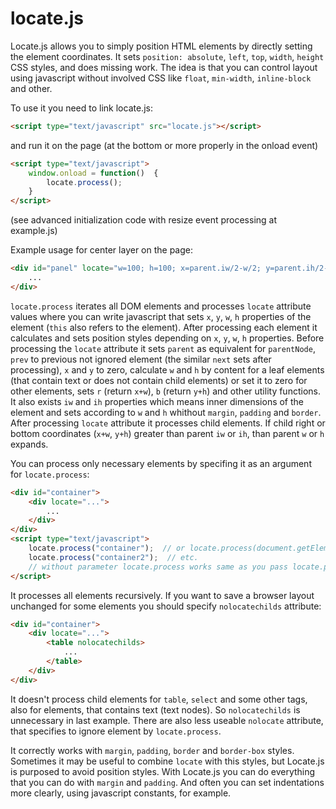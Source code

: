 locate.js
=========

Locate.js allows you to simply position HTML elements by directly setting the element coordinates.
It sets `position: absolute`, `left`, `top`, `width`, `height` CSS styles, and does missing work.
The idea is that you can control layout using javascript
without involved CSS like `float`, `min-width`, `inline-block` and other.

To use it you need to link locate.js:
```html
<script type="text/javascript" src="locate.js"></script>
```
and run it on the page (at the bottom or more properly in the onload event)
```html
<script type="text/javascript">
    window.onload = function()  {
        locate.process();
    }
</script>
```
(see advanced initialization code with resize event processing at example.js)

Example usage for center layer on the page:
```html
<div id="panel" locate="w=100; h=100; x=parent.iw/2-w/2; y=parent.ih/2-h/2;">
    ...
</div>
```
`locate.process` iterates all DOM elements and processes `locate` attribute values where you can write javascript
that sets `x`, `y`, `w`, `h` properties of the element (`this` also refers to the element).
After processing each element it calculates and sets position styles depending on `x`, `y`, `w`, `h` properties.
Before processing the `locate` attribute it sets `parent` as equivalent for `parentNode`,
`prev` to previous not ignored element (the similar `next` sets after processing),
`x` and `y` to zero, calculate `w` and `h` by content for a leaf elements
(that contain text or does not contain child elements) or set it to zero for other elements,
sets `r` (return `x+w`), `b` (return `y+h`) and other utility functions.
It also exists `iw` and `ih` properties which means inner dimensions of the element
and sets according to `w` and `h` whithout `margin`, `padding` and `border`.
After processing `locate` attribute it processes child elements.
If child right or bottom coordinates (`x+w`, `y+h`) greater than parent `iw` or `ih`,
than parent `w` or `h` expands.

You can process only necessary elements by specifing it as an argument for `locate.process`:
```html
<div id="container">
    <div locate="...">
        ...
    </div>
</div>
<script type="text/javascript">
    locate.process("container");  // or locate.process(document.getElementById("container"));
    locate.process("container2");  // etc.
    // without parameter locate.process works same as you pass locate.process(document.body);
</script>
```

It processes all elements recursively. If you want to save a browser layout unchanged for some elements
you should specify `nolocatechilds` attribute:
```html
<div id="container">
    <div locate="...">
        <table nolocatechilds>
            ...
        </table>
    </div>
</div>
```
It doesn't process child elements for `table`, `select` and some other tags,
also for elements, that contains text (text nodes). So `nolocatechilds` is unnecessary in last example.
There are also less useable `nolocate` attribute, that specifies to ignore element by `locate.process`.

It correctly works with `margin`, `padding`, `border` and `border-box` styles.
Sometimes it may be useful to combine `locate` with this styles, but Locate.js is purposed to avoid position styles.
With Locate.js you can do everything that you can do with `margin` and `padding`.
And often you can set indentations more clearly, using javascript constants, for example.
